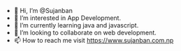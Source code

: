 - 👋 Hi, I’m @Sujanban
- 👀 I’m interested in App Development.
- 🌱 I’m currently learning java and javascript.
- 💞️ I’m looking to collaborate on web development.
- 📫 How to reach me visit https://www.sujanban.com.np

<!---
Sujanban/Sujanban is a ✨ special ✨ repository because its `README.md` (this file) appears on your GitHub profile.
You can click the Preview link to take a look at your changes.
--->
